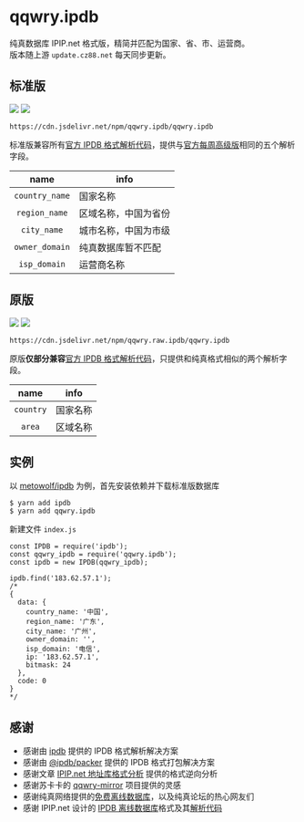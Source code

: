 # qqwry.ipdb

纯真数据库 IPIP.net 格式版，精简并匹配为国家、省、市、运营商。  
版本随上游 `update.cz88.net` 每天同步更新。

## 标准版

![](https://img.shields.io/npm/v/qqwry.ipdb.svg?style=for-the-badge&label=VERSION)
![](https://img.shields.io/npm/dm/qqwry.ipdb.svg?style=for-the-badge)

```
https://cdn.jsdelivr.net/npm/qqwry.ipdb/qqwry.ipdb
```

标准版兼容所有[官方 IPDB 格式解析代码](https://www.ipip.net/product/client.html)，提供与[官方每周高级版](https://www.ipip.net/product/ip.html#ipv4city)相同的五个解析字段。

|name|info|
|:---:|---|
|`country_name`|国家名称|
|`region_name`|区域名称，中国为省份|
|`city_name`|城市名称，中国为市级|
|`owner_domain`|纯真数据库暂不匹配|
|`isp_domain`|运营商名称|


## 原版

![](https://img.shields.io/npm/v/qqwry.raw.ipdb.svg?style=for-the-badge&label=VERSION)
![](https://img.shields.io/npm/dm/qqwry.raw.ipdb.svg?style=for-the-badge)

```
https://cdn.jsdelivr.net/npm/qqwry.raw.ipdb/qqwry.ipdb
```

原版**仅部分兼容**[官方 IPDB 格式解析代码](https://www.ipip.net/product/client.html)，只提供和纯真格式相似的两个解析字段。

|name|info|
|:---:|---|
|`country`|国家名称|
|`area`|区域名称|

## 实例

以 [metowolf/ipdb](https://github.com/metowolf/ipdb) 为例，首先安装依赖并下载标准版数据库

```
$ yarn add ipdb
$ yarn add qqwry.ipdb
```

新建文件 `index.js`

```
const IPDB = require('ipdb');
const qqwry_ipdb = require('qqwry.ipdb');
const ipdb = new IPDB(qqwry_ipdb);

ipdb.find('183.62.57.1');
/*
{
  data: {
    country_name: '中国',
    region_name: '广东',
    city_name: '广州',
    owner_domain: '',
    isp_domain: '电信',
    ip: '183.62.57.1',
    bitmask: 24
  },
  code: 0
}
*/
```

## 感谢

 - 感谢由 [ipdb](https://github.com/metowolf/ipdb) 提供的 IPDB 格式解析解决方案
 - 感谢由 [@ipdb/packer](https://github.com/metowolf/ipdb-packer) 提供的 IPDB 格式打包解决方案
 - 感谢文章 [IPIP.net 地址库格式分析](https://i-meto.com/ipdb-database/) 提供的格式逆向分析
 - 感谢苏卡卡的 [qqwry-mirror](https://github.com/SukkaW/qqwry-mirror) 项目提供的灵感
 - 感谢纯真网络提供的[免费离线数据库](http://www.cz88.net/ip/)，以及纯真论坛的热心网友们
 - 感谢 IPIP.net 设计的 [IPDB 离线数据库](https://www.ipip.net/product/ip.html#ipv4city)格式及其[解析代码](https://www.ipip.net/product/client.html)
